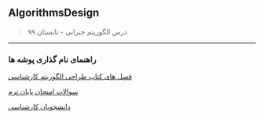 ## AlgorithmsDesign

> درس الگوریتم جبرانی - تابستان ۹۹



---
### راهنمای نام گذاری پوشه ها 

  [فصل های کتاب طراحی الگوریتم کارشناسی](https://github.com/AliRazavi-edu/PNU_3983/tree/master/AlgorithmsDesign/_Chapters)
  
  
  
  [سوالات امتحان پایان ترم](https://github.com/AliRazavi-edu/PNU_3983/tree/master/AlgorithmsDesign/_Exams)
  
  
  
  [دانشجویان کارشناسی](https://github.com/AliRazavi-edu/PNU_3983/tree/master/AlgorithmsDesign/_Students)
  
   
 
 

